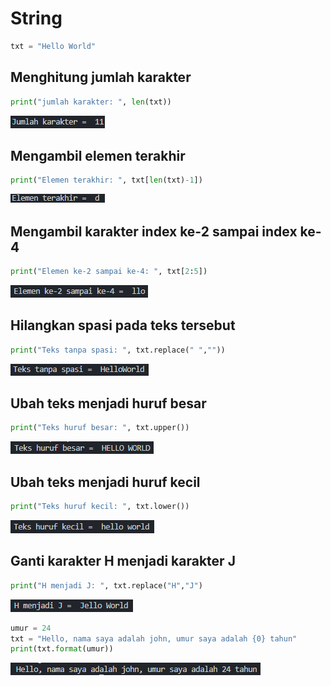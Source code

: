 # String

```python
txt = "Hello World"
```
## Menghitung jumlah karakter
```python
print("jumlah karakter: ", len(txt))
```
![gambar1](/img/1.png)

## Mengambil elemen terakhir
```python
print("Elemen terakhir: ", txt[len(txt)-1])
```
![gambar2](/img/2.png)

## Mengambil karakter index ke-2 sampai index ke-4
```python
print("Elemen ke-2 sampai ke-4: ", txt[2:5])
```
![gambar3](/img/3.png)

## Hilangkan spasi pada teks tersebut
```python
print("Teks tanpa spasi: ", txt.replace(" ",""))
```
![gambar4](/img/4.png)

## Ubah teks menjadi huruf besar 
```python
print("Teks huruf besar: ", txt.upper())
```
![gambar5](/img/5.png)

## Ubah teks menjadi huruf kecil
```python
print("Teks huruf kecil: ", txt.lower())
```
![gambar6](/img/6.png)

## Ganti karakter H menjadi karakter J
```python
print("H menjadi J: ", txt.replace("H","J")
```
![gambar7](/img/7.png)

```python
umur = 24
txt = "Hello, nama saya adalah john, umur saya adalah {0} tahun"
print(txt.format(umur))
```
![gambar8](/img/8.png)
